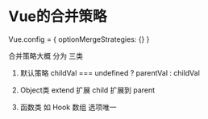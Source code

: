 # Vue的合并策略

Vue.config = {
  optionMergeStrategies: {}
}

合并策略大概 分为 三类

1. 默认策略
    childVal === undefined ? parentVal : childVal

2. Object类
    extend 扩展 child 扩展到 parent

3. 函数类 如 Hook
    数组 选项唯一